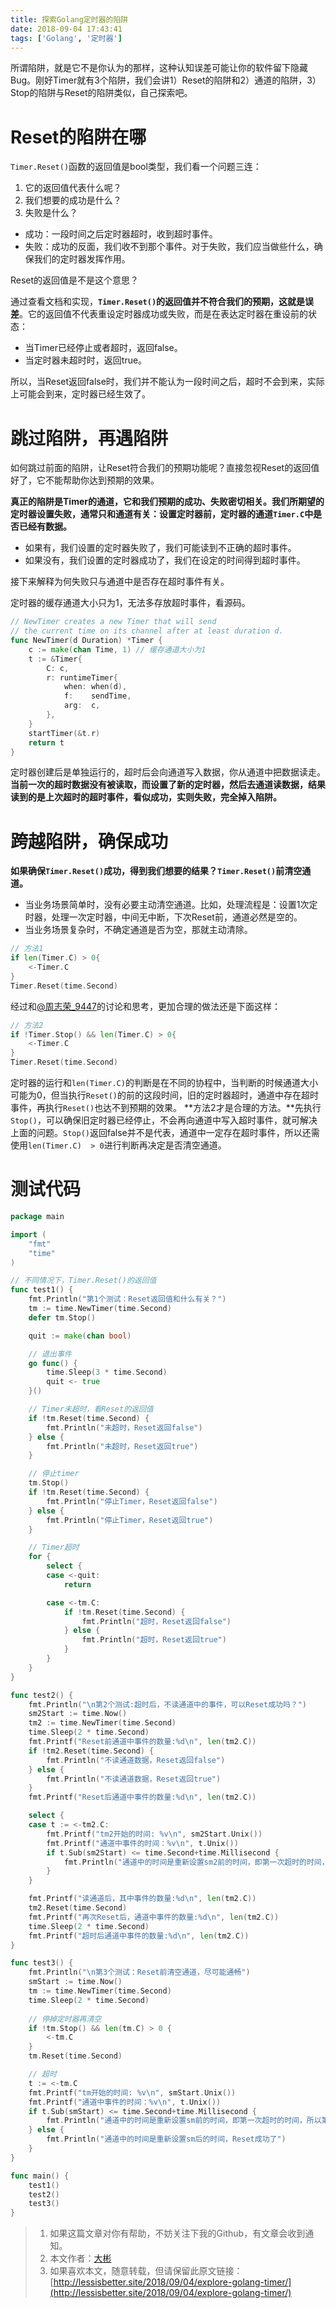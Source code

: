 ```yaml
---
title: 探索Golang定时器的陷阱
date: 2018-09-04 17:43:41
tags: ['Golang', '定时器']
---
```




所谓陷阱，就是它不是你认为的那样，这种认知误差可能让你的软件留下隐藏Bug。刚好Timer就有3个陷阱，我们会讲1）Reset的陷阱和2）通道的陷阱，3）Stop的陷阱与Reset的陷阱类似，自己探索吧。


# Reset的陷阱在哪

`Timer.Reset()`函数的返回值是bool类型，我们看一个问题三连：
1. 它的返回值代表什么呢？
2. 我们想要的成功是什么？
3. 失败是什么？

- 成功：一段时间之后定时器超时，收到超时事件。
- 失败：成功的反面，我们收不到那个事件。对于失败，我们应当做些什么，确保我们的定时器发挥作用。

Reset的返回值是不是这个意思？

<!--more-->


通过查看文档和实现，**`Timer.Reset()`的返回值并不符合我们的预期，这就是误差**。它的返回值不代表重设定时器成功或失败，而是在表达定时器在重设前的状态：
- 当Timer已经停止或者超时，返回false。
- 当定时器未超时时，返回true。

所以，当Reset返回false时，我们并不能认为一段时间之后，超时不会到来，实际上可能会到来，定时器已经生效了。

# 跳过陷阱，再遇陷阱

如何跳过前面的陷阱，让Reset符合我们的预期功能呢？直接忽视Reset的返回值好了，它不能帮助你达到预期的效果。

**真正的陷阱是Timer的通道，它和我们预期的成功、失败密切相关。我们所期望的定时器设置失败，通常只和通道有关：设置定时器前，定时器的通道`Timer.C`中是否已经有数据。**
- 如果有，我们设置的定时器失败了，我们可能读到不正确的超时事件。
- 如果没有，我们设置的定时器成功了，我们在设定的时间得到超时事件。

接下来解释为何失败只与通道中是否存在超时事件有关。

定时器的缓存通道大小只为1，无法多存放超时事件，看源码。
```go
// NewTimer creates a new Timer that will send
// the current time on its channel after at least duration d.
func NewTimer(d Duration) *Timer {
	c := make(chan Time, 1) // 缓存通道大小为1
	t := &Timer{
		C: c,
		r: runtimeTimer{
			when: when(d),
			f:    sendTime,
			arg:  c,
		},
	}
	startTimer(&t.r)
	return t
}
```

定时器创建后是单独运行的，超时后会向通道写入数据，你从通道中把数据读走。**当前一次的超时数据没有被读取，而设置了新的定时器，然后去通道读数据，结果读到的是上次超时的超时事件，看似成功，实则失败，完全掉入陷阱。**

# 跨越陷阱，确保成功

**如果确保`Timer.Reset()`成功，得到我们想要的结果？`Timer.Reset()`前清空通道。**

- 当业务场景简单时，没有必要主动清空通道。比如，处理流程是：设置1次定时器，处理一次定时器，中间无中断，下次Reset前，通道必然是空的。
- 当业务场景复杂时，不确定通道是否为空，那就主动清除。
```go
// 方法1
if len(Timer.C) > 0{
    <-Timer.C
}
Timer.Reset(time.Second)
```
经过和[@周志荣_9447](https://www.jianshu.com/u/987596c52194)的讨论和思考，更加合理的做法还是下面这样：
```go
// 方法2
if !Timer.Stop() && len(Timer.C) > 0{
    <-Timer.C
}
Timer.Reset(time.Second)
```
定时器的运行和`len(Timer.C)`的判断是在不同的协程中，当判断的时候通道大小可能为0，但当执行`Reset()`的前的这段时间，旧的定时器超时，通道中存在超时事件，再执行`Reset()`也达不到预期的效果。
**方法2才是合理的方法。**先执行`Stop()`，可以确保旧定时器已经停止，不会再向通道中写入超时事件，就可解决上面的问题。`Stop()`返回false并不是代表，通道中一定存在超时事件，所以还需使用`len(Timer.C)  > 0`进行判断再决定是否清空通道。

# 测试代码

```go
package main

import (
	"fmt"
	"time"
)

// 不同情况下，Timer.Reset()的返回值
func test1() {
	fmt.Println("第1个测试：Reset返回值和什么有关？")
	tm := time.NewTimer(time.Second)
	defer tm.Stop()

	quit := make(chan bool)

	// 退出事件
	go func() {
		time.Sleep(3 * time.Second)
		quit <- true
	}()

	// Timer未超时，看Reset的返回值
	if !tm.Reset(time.Second) {
		fmt.Println("未超时，Reset返回false")
	} else {
		fmt.Println("未超时，Reset返回true")
	}

	// 停止timer
	tm.Stop()
	if !tm.Reset(time.Second) {
		fmt.Println("停止Timer，Reset返回false")
	} else {
		fmt.Println("停止Timer，Reset返回true")
	}

	// Timer超时
	for {
		select {
		case <-quit:
			return

		case <-tm.C:
			if !tm.Reset(time.Second) {
				fmt.Println("超时，Reset返回false")
			} else {
				fmt.Println("超时，Reset返回true")
			}
		}
	}
}

func test2() {
	fmt.Println("\n第2个测试:超时后，不读通道中的事件，可以Reset成功吗？")
	sm2Start := time.Now()
	tm2 := time.NewTimer(time.Second)
	time.Sleep(2 * time.Second)
	fmt.Printf("Reset前通道中事件的数量:%d\n", len(tm2.C))
	if !tm2.Reset(time.Second) {
		fmt.Println("不读通道数据，Reset返回false")
	} else {
		fmt.Println("不读通道数据，Reset返回true")
	}
	fmt.Printf("Reset后通道中事件的数量:%d\n", len(tm2.C))

	select {
	case t := <-tm2.C:
		fmt.Printf("tm2开始的时间: %v\n", sm2Start.Unix())
		fmt.Printf("通道中事件的时间：%v\n", t.Unix())
		if t.Sub(sm2Start) <= time.Second+time.Millisecond {
			fmt.Println("通道中的时间是重新设置sm2前的时间，即第一次超时的时间，所以第二次Reset失败了")
		}
	}

	fmt.Printf("读通道后，其中事件的数量:%d\n", len(tm2.C))
	tm2.Reset(time.Second)
	fmt.Printf("再次Reset后，通道中事件的数量:%d\n", len(tm2.C))
	time.Sleep(2 * time.Second)
	fmt.Printf("超时后通道中事件的数量:%d\n", len(tm2.C))
}

func test3() {
	fmt.Println("\n第3个测试：Reset前清空通道，尽可能通畅")
	smStart := time.Now()
	tm := time.NewTimer(time.Second)
	time.Sleep(2 * time.Second)
	
	// 停掉定时器再清空
	if !tm.Stop() && len(tm.C) > 0 {
		<-tm.C
	}
	tm.Reset(time.Second)

	// 超时
	t := <-tm.C
	fmt.Printf("tm开始的时间: %v\n", smStart.Unix())
	fmt.Printf("通道中事件的时间：%v\n", t.Unix())
	if t.Sub(smStart) <= time.Second+time.Millisecond {
		fmt.Println("通道中的时间是重新设置sm前的时间，即第一次超时的时间，所以第二次Reset失败了")
	} else {
		fmt.Println("通道中的时间是重新设置sm后的时间，Reset成功了")
	}
}

func main() {
	test1()
	test2()
	test3()
}
```

> 1. 如果这篇文章对你有帮助，不妨关注下我的Github，有文章会收到通知。
> 2. 本文作者：[大彬](http://lessisbetter.site/about/)
> 3. 如果喜欢本文，随意转载，但请保留此原文链接：[http://lessisbetter.site/2018/09/04/explore-golang-timer/](http://lessisbetter.site/2018/09/04/explore-golang-timer/)